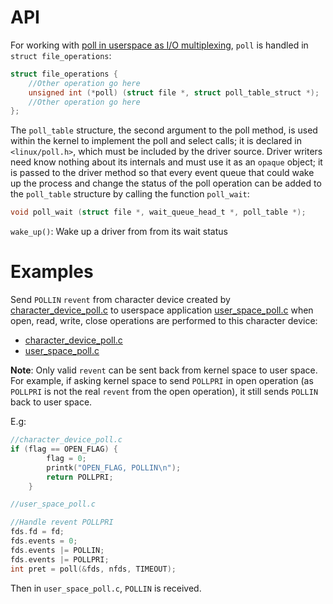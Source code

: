 # API

For working with [poll in userspace as I/O multiplexing](https://github.com/TranPhucVinh/C/blob/master/Physical%20layer/File%20IO/System%20call/IO%20multiplexing%20examples.md), ``poll`` is handled in ``struct file_operations``:

```c
struct file_operations {
    //Other operation go here
    unsigned int (*poll) (struct file *, struct poll_table_struct *);
    //Other operation go here
};
```

The ``poll_table`` structure, the second argument to the poll method, is used within the kernel to implement the poll and select calls; it is declared in ``<linux/poll.h>``, which must be included by the driver source. Driver writers need know nothing about its internals and must use it as an ``opaque`` object; it is passed to the driver method so that every event queue that could wake up the process and change the status of the poll operation can be added to the ``poll_table`` structure by calling the function ``poll_wait``:

```c
void poll_wait (struct file *, wait_queue_head_t *, poll_table *);
```

``wake_up()``: Wake up a driver from from its wait status

# Examples

Send ``POLLIN`` ``revent`` from character device created by [character_device_poll.c](character_device_poll.c) to userspace application [user_space_poll.c](user_space_poll.c) when open, read, write, close operations are performed to this character device:

* [character_device_poll.c](character_device_poll.c)
* [user_space_poll.c](user_space_poll.c)

**Note**: Only valid ``revent`` can be sent back from kernel space to user space. For example, if asking kernel space to send ``POLLPRI`` in open operation (as ``POLLPRI`` is not the real ``revent`` from the open operation), it still sends ``POLLIN`` back to user space. 

E.g:

```c
//character_device_poll.c
if (flag == OPEN_FLAG) {
		flag = 0;
		printk("OPEN_FLAG, POLLIN\n");
		return POLLPRI;
	}
```

```c
//user_space_poll.c

//Handle revent POLLPRI
fds.fd = fd;
fds.events = 0;
fds.events |= POLLIN;
fds.events |= POLLPRI;
int pret = poll(&fds, nfds, TIMEOUT);
```

Then in ``user_space_poll.c``, ``POLLIN`` is received.
